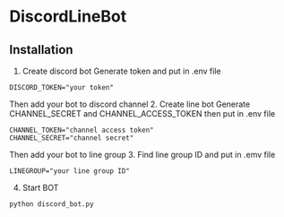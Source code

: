 # DiscordLineBot

## Installation

1. Create discord bot
Generate token and put in .env file
```
DISCORD_TOKEN="your token"
```
Then add your bot to discord channel
2. Create line bot
Generate CHANNEL_SECRET and CHANNEL_ACCESS_TOKEN then put in .env file
```
CHANNEL_TOKEN="channel access token"
CHANNEL_SECRET="channel secret"
```
Then add your bot to line group
3. Find line group ID and put in .emv file
```
LINEGROUP="your line group ID"
```
4. Start BOT
```
python discord_bot.py
```
